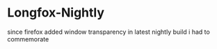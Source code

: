 # Longfox-Nightly
since firefox added window transparency in latest nightly build i had to commemorate
